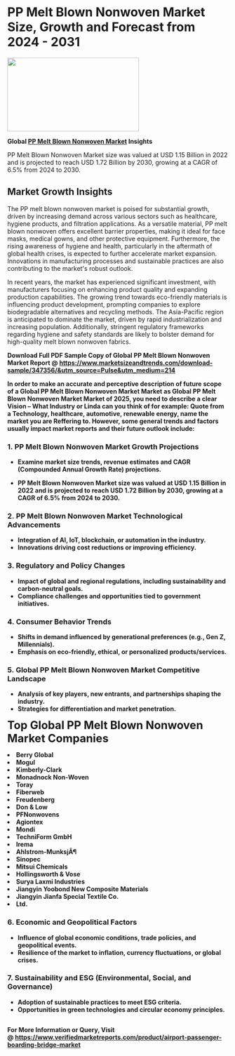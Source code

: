 <H1>PP Melt Blown Nonwoven Market Size, Growth and Forecast from 2024 - 2031</H1><img class="aligncenter size-medium wp-image-584254" src="https://thirdeyenews.in/wp-content/uploads/2024/09/Global-Market-Research-300x168.jpeg" alt="" width="300" height="168" /><p><strong>Global&nbsp;<a href="https://www.marketsizeandtrends.com/download-sample/347356/&amp;utm_source=Pulse&amp;utm_medium=214">PP Melt Blown Nonwoven Market</a> Insights</strong></p><p>PP Melt Blown Nonwoven Market size was valued at USD 1.15 Billion in 2022 and is projected to reach USD 1.72 Billion by 2030, growing at a CAGR of 6.5% from 2024 to 2030.</p><p><h2>Market Growth Insights</h2> <p>The PP melt blown nonwoven market is poised for substantial growth, driven by increasing demand across various sectors such as healthcare, hygiene products, and filtration applications. As a versatile material, PP melt blown nonwoven offers excellent barrier properties, making it ideal for face masks, medical gowns, and other protective equipment. Furthermore, the rising awareness of hygiene and health, particularly in the aftermath of global health crises, is expected to further accelerate market expansion. Innovations in manufacturing processes and sustainable practices are also contributing to the market's robust outlook.</p> <p><strong></strong></p> <p>In recent years, the market has experienced significant investment, with manufacturers focusing on enhancing product quality and expanding production capabilities. The growing trend towards eco-friendly materials is influencing product development, prompting companies to explore biodegradable alternatives and recycling methods. The Asia-Pacific region is anticipated to dominate the market, driven by rapid industrialization and increasing population. Additionally, stringent regulatory frameworks regarding hygiene and safety standards are likely to bolster demand for high-quality melt blown nonwoven fabrics.</p> <p><strong></p><p><span class=""><strong>Download Full PDF Sample Copy of Global PP Melt Blown Nonwoven Market Report</strong> @ <a href="https://www.marketsizeandtrends.com/download-sample/347356/&amp;utm_source=Pulse&amp;utm_medium=214" target="_blank">https://www.marketsizeandtrends.com/download-sample/347356/&amp;utm_source=Pulse&amp;utm_medium=214</a></span></p><p>In order to make an accurate and perceptive description of future scope of a Global&nbsp;PP Melt Blown Nonwoven Market Market as Global&nbsp;PP Melt Blown Nonwoven Market Market of 2025, you need to describe a clear Vision &ndash; What Industry or Linda can you think of for example: Quote from a Technology, healthcare, automotive, renewable energy, name the market you are Reffering to. However, some general trends and factors usually impact market reports and their future outlook include:</p><h3>1.&nbsp;<strong>PP Melt Blown Nonwoven Market Growth Projections</strong></h3><ul><li>Examine market size trends, revenue estimates and CAGR (Compounded Annual Growth Rate) projections.</li><li><p>PP Melt Blown Nonwoven Market size was valued at USD 1.15 Billion in 2022 and is projected to reach USD 1.72 Billion by 2030, growing at a CAGR of 6.5% from 2024 to 2030.</p></li></ul><h3>2.&nbsp;<strong>PP Melt Blown Nonwoven Market Technological Advancements</strong></h3><ul><li>Integration of AI, IoT, blockchain, or automation in the industry.</li><li>Innovations driving cost reductions or improving efficiency.</li></ul><h3>3.&nbsp;<strong>Regulatory and Policy Changes</strong></h3><ul><li>Impact of global and regional regulations, including sustainability and carbon-neutral goals.</li><li>Compliance challenges and opportunities tied to government initiatives.</li></ul><h3>4.&nbsp;<strong>Consumer Behavior Trends</strong></h3><ul><li>Shifts in demand influenced by generational preferences (e.g., Gen Z, Millennials).</li><li>Emphasis on eco-friendly, ethical, or personalized products/services.</li></ul><h3>5.&nbsp;<strong>Global PP Melt Blown Nonwoven Market Competitive Landscape</strong></h3><ul><li>Analysis of key players, new entrants, and partnerships shaping the industry.</li><li>Strategies for differentiation and market penetration.</li></ul><p data-pm-slice="1 1 []"><span style="color: inherit; font-family: inherit; font-size: 25px;">Top Global PP Melt Blown Nonwoven Market Companies</span></p><div class="" data-test-id=""><p><li>Berry Global</li><li> Mogul</li><li> Kimberly-Clark</li><li> Monadnock Non-Woven</li><li> Toray</li><li> Fiberweb</li><li> Freudenberg</li><li> Don & Low</li><li> PFNonwovens</li><li> Agiontex</li><li> Mondi</li><li> TechniForm GmbH</li><li> Irema</li><li> Ahlstrom-MunksjÃ¶</li><li> Sinopec</li><li> Mitsui Chemicals</li><li> Hollingsworth & Vose</li><li> Surya Laxmi Industries</li><li> Jiangyin Yoobond New Composite Materials</li><li> Jiangyin Jianfa Special Textile Co.</li><li> Ltd.</li></p></div><h3>6.&nbsp;<strong>Economic and Geopolitical Factors</strong></h3><ul><li>Influence of global economic conditions, trade policies, and geopolitical events.</li><li>Resilience of the market to inflation, currency fluctuations, or global crises.</li></ul><h3>7.&nbsp;<strong>Sustainability and ESG (Environmental, Social, and Governance)</strong></h3><ul><li>Adoption of sustainable practices to meet ESG criteria.</li><li>Opportunities in green technologies and circular economy principles.</li></ul><h2><strong style="font-size: 14px;">For More Information or Query, Visit @&nbsp;</strong><a style="background-color: #ffffff; font-size: 14px;" href="https://www.marketsizeandtrends.com/report/pp-melt-blown-nonwoven-market/" target="_blank">https://www.verifiedmarketreports.com/product/airport-passenger-boarding-bridge-market</a></h2>
